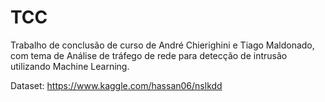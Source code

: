 # TCC

Trabalho de conclusão de curso de André Chierighini e Tiago Maldonado, com tema de Análise de tráfego de rede para detecção de intrusão utilizando Machine Learning.

Dataset: https://www.kaggle.com/hassan06/nslkdd
